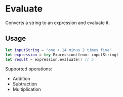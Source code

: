 # Evaluate

Converts a string to an expression and evaluate it.

## Usage

```swift
let inputString = "one + 14 minus 2 times five"
let expression = try Expression(from: inputString)
let result = expression.evaluate() // 5
```

Supported operations:

- Addition
- Subtraction
- Multiplication